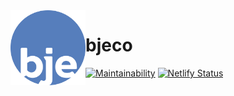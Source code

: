 <img align="left" src="src/images/bje.svg" width="120">

# bjeco

[![Maintainability](https://api.codeclimate.com/v1/badges/599a061a59a00343acac/maintainability)](https://codeclimate.com/github/brianespinosa/bjeco/maintainability)
[![Netlify Status](https://api.netlify.com/api/v1/badges/3e43be74-2c60-4220-b42a-64fbbe1c6095/deploy-status)](https://app.netlify.com/sites/bjeco/deploys)
